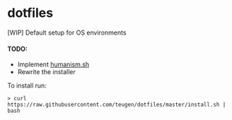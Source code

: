 dotfiles
========

[WIP] Default setup for OS environments

#### TODO:

- Implement [humanism.sh]( https://github.com/cyphunk/humanism.sh/blob/master/humanism.sh)
- Rewrite the installer


To install run:

```
> curl https://raw.githubusercontent.com/teugen/dotfiles/master/install.sh | bash
```

